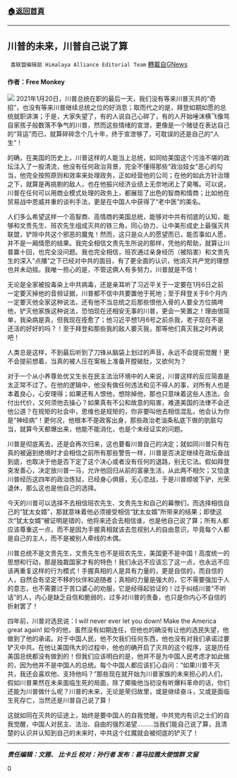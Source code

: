 ###  [:house:返回首頁](https://github.com/ourhimalayas/txt)
---

## 川普的未来，川普自己说了算
` 喜联盟编辑部 Himalaya Alliance Editorial Team` [轉載自GNews](https://gnews.org/zh-hans/822163/)

#### 作者：Free Monkey
![]()![](https://gnews.org/wp-content/uploads/2021/01/95_b_3-2.jpg)
2021年1月20日，川普总统在职的最后一天，我们没有等来川普灭共的“奇招”，也没有等来川普继续总统之位的好消息；取而代之的是，拜登如期如愿的总统就职讲演；于是，大家失望了，有的人说自己心碎了，有的人开始唾沫横飞像骂自家孩子般数落不争气的川普，然而这些情绪的宣泄，更像是一个赌徒在表达自己的“背运”而已，就算碎碎念个几十年，终于宣泄够了，可耽误的还是自己的“人生”！

的确，在美国的历史上，川普这样的人能当上总统，如同给美国这个污浊不堪的政坛注入了一股清流，他没有任何政治背景，完全不懂得那些“政治妓女”恶心的勾当，他完全按照原则和效率来处理政务，正如经营他的公司；在他的如此方针治理之下，就算是再挑剔的敌人，也在他振兴经济业绩上无奈地闭上了臭嘴。可以说，川普在任何可以用商业模式处理的政务上，都展现了出色的智商和情商；比如他在贸易战中恩威并重的谈判手法，更是在中国人中获得了“老中医”的美名。

人们多么希望这样一个高智商、高情商的美国总统，能够对中共有彻底的认知，能够和文贵先生、班农先生组成灭共的铁三角，同心协力，让中美形成史上最强灭共联盟，铲除中共这个邪恶的魔鬼！然而，这只是众人的愿望而已，能否事如人愿，并不是一厢情愿的结果。我完全相信文贵先生所说的那样，凭他的帮助，就算让川普赢十回，也完全没问题。我也完全相信，班农通过亲身经历（被陷害）和文贵先生的深入“点播”之下已经对中共的面目，有了更全面的认识，他消灭共产党的理想也并未动摇。我唯一担心的是，不管这俩人有多努力，川普就是不信！

无论是全家被投毒染上中共病毒，还是亲耳听了习近平关于一定要在1月6日之前一定要灭掉他的音频证据，川普都不信中共要置他于死地；至于拜登关于6个月内一定要灭他全家这种说法，还有他不当总统之后那些恨他入骨的人要全方位搞垮他，铲灭他家族这种说法，恐怕现在还相安无事的川普，更会一笑置之！理由很简单，我染病是真，但我现在痊愈了；他习近平想1月6号之前杀我，老子现在不是还活的好好的吗？！至于拜登和那些我的敌人要灭我，那等他们真灭我之时再说吧！

人类总是这样，不到最后听到了刀锋从脑袋上划过的声音，永远不会提前觉醒！更不会提前想着，当真的被人压在案板上准备开膛破肚，又欲何为？

对于一个从小养尊处优又生长在民主法治环境中的人来说，川普这样的反应简直是太正常不过了。在他的逻辑中，他没有做任何违法和见不得人的事，对所有人也是本着良心，心安理得；如果还有人恨他，想除掉他，那也只意味着这些人违法，会付出代价，又何须他去操心？如果真有不公和故意的陷害，难道美国的法律不会还他公道？在规矩的社会中，思维也是规矩的，你非要叫他去相信混乱，他会认为你是“神经病”！更何况，他根本不是政客出身，那些政治老油条私底下做的肮脏勾当，就算今天都爆出来，他能不能消化，也是个未经证实的问题。

川普是彻底离去，还是会再次归来，这也要看川普自己的决定；就如同川普只有在真的被逼到绝境时才会相信之前所有那些警告一样，川普是否决定继续在政坛奋战到底，也取决于他是否下定了这个决心或者没有任何的退路，别无它法。假如拜登突发善心，决定放川普一马，允许他回归从前的富豪生活，从此两不相欠；又恰逢川普经历这四年的政治炼狱，已经身心俱疲，无心恋战，于是川普顺坡下驴，光荣退休，那么这也是他自己的选择。

今天的川普可以选择不去相信班农先生、文贵先生和自己的幕僚们，而选择相信自己的“犹太女婿”，那就意味着他必须接受相信“犹太女婿”所带来的结果；即使这次“犹太女婿”被证明是错的，他将来还会去相信谁，也是他自己说了算；所有人都应该尊重这一点，而不是因为手握真相就该去忽视别人的自由意识，毕竟每个人都是自己的主人，而不是被别人牵线的木偶。

川普总统不是文贵先生，文贵先生也不是班农先生，美国更不是中国！高度统一的思想和行动，那是独裁国家才有的特色！我们永远不应该忘了这一点，也永远不应该再重复这样的行为模式！手握真相的人是具有力量的，更是自信的，而自信的人，自然会有坚定不移的伙伴和追随者；真相的力量是强大的，它不需要强加于人的意志，也不需要过于苦口婆心的劝服，它是经得起验证的！过于纠结川普“不听话”的人，内心是缺乏自信和脆弱的，过多对川普的责备，也只是你内心不自信的折射罢了！

四年前，川普对选民说：I will never ever let you down! Make the America great again! 如今的他，虽然没有如期连任，但他也的确没有让他的选民失望，他做到了他的承诺。对于中国人民，他不欠我们任何东西，他也没有对我们承诺过要铲灭中共。在他让美国伟大的过程中，他也的确开启了灭共的这个程序，这是历任美国总统都没有做到的！但我们应该明白的是，他并不是为中国人民考虑才如此做的，因为他并不是中国人的总统。每个中国人都应该扪心自问：“如果川普不灭共，我还会喜欢他、支持他吗？”那些现在就开始为川普家族的未来担心的人们，假如川普果然在未来面临生死的局面，除了揶揄他当初没有听爆料革命的话，你们还能为川普做什么呢？川普的未来，无论是荣归故里，或是继续奋斗，又或是面临生死存亡，当然还是川普自己说了算！

这就如同在灭共的征途上，始终是要中国人的自我觉醒，中共党内有识之士们的自我觉醒，中国人对民主、法治、自由的强烈渴望………当我们能自己说了算，且清楚的认识并认知到自己的未来时，中共这个红魔就会被彻底的铲灭了！

* * *

***责任编辑：文雅、 比卡丘
校对：孙行者
发布：喜马拉雅大使馆群 文留***

0
